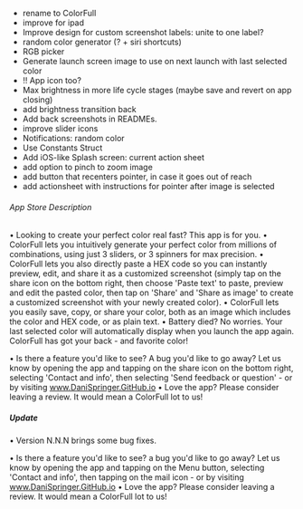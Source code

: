 - rename to ColorFull
- improve for ipad
- Improve design for custom screenshot labels: unite to one label?
- random color generator (? + siri shortcuts)
- RGB picker
- Generate launch screen image to use on next launch with last selected color
- !! App icon too?
- Max brightness in more life cycle stages (maybe save and revert on app closing)
- add brightness transition back
- Add back screenshots in READMEs.
- improve slider icons
- Notifications: random color
- Use Constants Struct
- Add iOS-like Splash screen: current action sheet
- add option to pinch to zoom image
- add button that recenters pointer, in case it goes out of reach
- add actionsheet with instructions for pointer after image is selected


###### App Store Description
• Looking to create your perfect color real fast? This app is for you.
• ColorFull lets you intuitively generate your perfect color from millions of combinations, using just 3 sliders, or 3 spinners for max precision.
• ColorFull lets you also directly paste a HEX code so you can instantly preview, edit, and share it as a customized screenshot (simply tap on the share icon on the bottom right, then choose 'Paste text' to paste, preview and edit the pasted color, then tap on 'Share' and 'Share as image' to create a customized screenshot with your newly created color).
• ColorFull lets you easily save, copy, or share your color, both as an image which includes the color and HEX code, or as plain text.
• Battery died? No worries. Your last selected color will automatically display when you launch the app again. ColorFull has got your back - and favorite color!

• Is there a feature you'd like to see? A bug you'd like to go away? Let us know by opening the app and tapping on the share icon on the bottom right, selecting 'Contact and info', then selecting 'Send feedback or question' - or by visiting www.DaniSpringer.GitHub.io
• Love the app? Please consider leaving a review. It would mean a ColorFull lot to us!

##### Update

• Version N.N.N brings some bug fixes.

• Is there a feature you'd like to see? a bug you'd like to go away? Let us know by opening the app and tapping on the Menu button, selecting 'Contact and info', then tapping on the mail icon - or by visiting www.DaniSpringer.GitHub.io
• Love the app? Please consider leaving a review. It would mean a ColorFull lot to us!